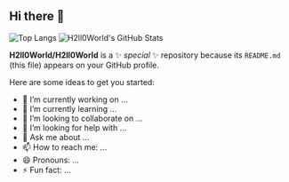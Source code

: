 ## Hi there 👋

<!-- ![Top Langs](https://github-readme-stats.vercel.app/api/top-langs/?username=H2ll0World&theme=radical) -->

![Top Langs](https://github-readme-stats.vercel.app/api/top-langs/?username=H2ll0World&layout=compact&theme=radical) ![H2ll0World's GitHub Stats](https://github-readme-stats.vercel.app/api?username=H2ll0World&show_icons=true&theme=radical)



**H2ll0World/H2ll0World** is a ✨ _special_ ✨ repository because its `README.md` (this file) appears on your GitHub profile.

Here are some ideas to get you started:

- 🔭 I’m currently working on ...
- 🌱 I’m currently learning ...
- 👯 I’m looking to collaborate on ...
- 🤔 I’m looking for help with ...
- 💬 Ask me about ...
- 📫 How to reach me: ...
- 😄 Pronouns: ...
- ⚡ Fun fact: ...

